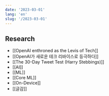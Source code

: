 ```yaml
---
date: '2023-03-01'
lang: 'en'
slug: '/2023-03-01'
---
```


## Research

- [[OpenAI enthroned as the Levis of Tech]]
- [[OpenAI가 새로운 테크 리바이스로 등극하다]]
- [[The 30-Day Tweet Test (Harry Stebbings)]]
- [[AI]]
- [[ML]]
- [[Core ML]]
- [[On-Device]]
- [[글감]]
